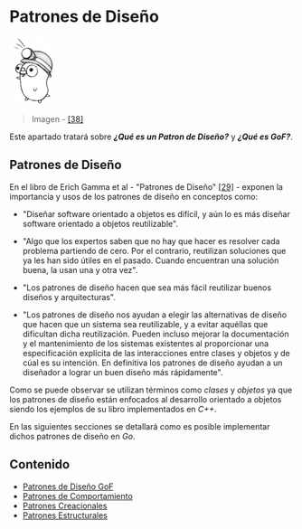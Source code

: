 # Patrones de Diseño

![](/assets/pkg.png)

> Imagen - [\[38\]](/recursos.md)

Este apartado tratará sobre _**¿Qué es un Patron de Diseño?**_ y _**¿Qué es GoF?**_.

## Patrones de Diseño

En el libro de Erich Gamma et al - "Patrones de Diseño" [\[29\]](/recursos.md) - exponen la importancia y usos de los patrones de diseño en conceptos como:

* "Diseñar software orientado a objetos es difícil, y aún lo es más diseñar software orientado a objetos reutilizable". 

* "Algo que los expertos saben que no hay que hacer es resolver cada problema partiendo de cero. Por el contrario, reutilizan soluciones que ya les han sido útiles en el pasado. Cuando encuentran una solución buena, la usan una y otra vez". 

* "Los patrones de diseño hacen que sea más fácil reutilizar buenos diseños y arquitecturas". 

* "Los patrones de diseño nos ayudan a elegir las alternativas de diseño que hacen que un sistema sea reutilizable, y a evitar aquéllas que dificultan dicha reutilización. Pueden incluso mejorar la documentación y el mantenimiento de los sistemas existentes al proporcionar una especificación explícita de las interacciones entre clases y objetos y de cúal es su intención. En definitiva los patrones de diseño ayudan a un diseñador a lograr un buen diseño más rápidamente".

Como se puede observar se utilizan términos como _clases_ y _objetos_ ya que los patrones de diseño están enfocados al desarrollo orientado a objetos siendo los ejemplos de su libro implementados en _C++_.

En las siguientes secciones se detallará como es posible implementar dichos patrones de diseño en _Go_.

## Contenido

* [Patrones de Diseño GoF](gof.md)
* [Patrones de Comportamiento](comportamiento/README.md)
* [Patrones Creacionales](creacionales/README.md)
* [Patrones Estructurales](estructurales/README.md)



